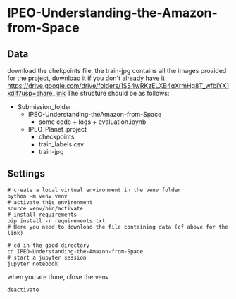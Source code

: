 # IPEO-Understanding-the-Amazon-from-Space

## Data
download the chekpoints file, the train-jpg contains all the images provided for the project, download it if you don't already have it
https://drive.google.com/drive/folders/1SS4wRKzELXB4qXrmHg8T_wfbjYX1xdIf?usp=share_link
The structure should be as follows:
 - Submission_folder  
   - IPEO-Understanding-theAmazon-from-Space  
     - some code + logs + evaluation.ipynb
   - IPEO_Planet_project  
     - checkpoints  
     - train_labels.csv
     - train-jpg
## Settings

    # create a local virtual environment in the venv folder
    python -m venv venv
    # activate this environment
    source venv/bin/activate
    # install requirements
    pip install -r requirements.txt
    # Here you need to download the file containing data (cf above for the link)
    
    # cd in the good directory
    cd IPEO-Understanding-the-Amazon-from-Space
    # start a jupyter session
    jupyter notebook  

when you are done, close the venv  

    deactivate
